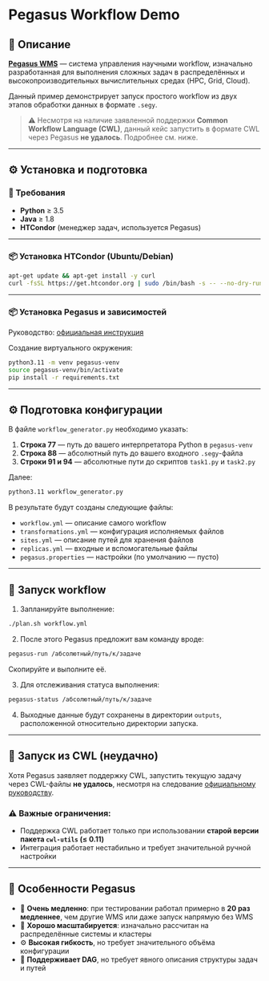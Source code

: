 # Pegasus Workflow Demo

## 🧩 Описание

[**Pegasus WMS**](https://pegasus.isi.edu) — система управления научными workflow, изначально разработанная для выполнения сложных задач в распределённых и высокопроизводительных вычислительных средах (HPC, Grid, Cloud). 

Данный пример демонстрирует запуск простого workflow из двух этапов обработки данных в формате `.segy`.

> ⚠️ Несмотря на наличие заявленной поддержки **Common Workflow Language (CWL)**, данный кейс запустить в формате CWL через Pegasus **не удалось**. Подробнее см. ниже.

---

## ⚙️ Установка и подготовка

### 🔧 Требования
- **Python** ≥ 3.5  
- **Java** ≥ 1.8  
- **HTCondor** (менеджер задач, используется Pegasus)

---

### 📦 Установка HTCondor (Ubuntu/Debian)
```bash
apt-get update && apt-get install -y curl
curl -fsSL https://get.htcondor.org | sudo /bin/bash -s -- --no-dry-run
```

---

### 📦 Установка Pegasus и зависимостей
Руководство: [официальная инструкция](https://pegasus.isi.edu/documentation/user-guide/installation.html)

Создание виртуального окружения:
```bash
python3.11 -m venv pegasus-venv
source pegasus-venv/bin/activate
pip install -r requirements.txt
```

---

## ⚙️ Подготовка конфигурации

В файле `workflow_generator.py` необходимо указать:

1. **Строка 77** — путь до вашего интерпретатора Python в `pegasus-venv`  
2. **Строка 88** — абсолютный путь до вашего входного `.segy`-файла  
3. **Строки 91 и 94** — абсолютные пути до скриптов `task1.py` и `task2.py`

Далее:
```bash
python3.11 workflow_generator.py
```

В результате будут созданы следующие файлы:

- `workflow.yml` — описание самого workflow
- `transformations.yml` — конфигурация исполняемых файлов
- `sites.yml` — описание путей для хранения файлов
- `replicas.yml` — входные и вспомогательные файлы
- `pegasus.properties` — настройки (по умолчанию — пусто)

---

## 🚀 Запуск workflow

1. Запланируйте выполнение:
```bash
./plan.sh workflow.yml
```

2. После этого Pegasus предложит вам команду вроде:
```bash
pegasus-run /абсолютный/путь/к/задаче
```
Скопируйте и выполните её.

3. Для отслеживания статуса выполнения:
```bash
pegasus-status /абсолютный/путь/к/задаче
```

4. Выходные данные будут сохранены в директории `outputs`, расположенной относительно директории запуска.

---

## 🧪 Запуск из CWL (неудачно)

Хотя Pegasus заявляет поддержку CWL, запустить текущую задачу через CWL-файлы **не удалось**, несмотря на следование [официальному руководству](https://pegasus.isi.edu/documentation/reference-guide/cwl-support.html).

### ⚠️ Важные ограничения:
- Поддержка CWL работает только при использовании **старой версии пакета `cwl-utils` (≤ 0.11)**
- Интеграция работает нестабильно и требует значительной ручной настройки

---

## 🧩 Особенности Pegasus

- 🐢 **Очень медленно**: при тестировании работал примерно в **20 раз медленнее**, чем другие WMS или даже запуск напрямую без WMS
- 💾 **Хорошо масштабируется**: изначально рассчитан на распределённые системы и кластеры
- ⚙️ **Высокая гибкость**, но требует значительного объёма конфигурации
- 🧱 **Поддерживает DAG**, но требует явного описания структуры задач и путей
